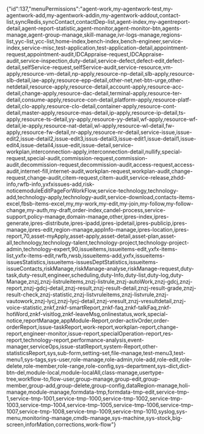 {"id":137,"menuPermissions":"agent-work,my-agentwork-test,my-agentwork-add,my-agentwork-addin,my-agentwork-addout,contact-list,syncRedis,syncContact,contactDep-list,agent-index,my-agentreport-detail,agent-report-statistic,agent-monitor,agent-monitor-btn,agents-manage,agent-group-manage,skill-manage,ivr-logs-manage,regions-list,yyc-list,ycc-list,home-index,bench-index,bench-engineer,service-index,service-misc,test-application,test-application-detail,appointment-request,appointment-audit,IDCAppraise-request,IDCAppraise-audit,service-inspection,duty-detail,service-defect,defect-edit,defect-detail,selfService-request,selfService-audit,service-resource,vm-apply,resource-vm-detail,np-apply,resource-np-detail,slb-apply,resource-slb-detail,iae-apply,resource-epp-detail,other-net,net-btn-urge,other-netdetail,resource-apply,resource-detail,account-apply,resource-acc-detail,change-apply,resource-dac-detail,terminal-apply,resource-ter-detail,consume-apply,resource-con-detail,platform-apply,resource-platf-detail,clo-apply,resource-clo-detail,container-apply,resource-cont-detail,master-apply,resource-mas-detail,ip-apply,resource-ip-detail,ts-apply,resource-ts-detail,yy-apply,resource-yy-detail,wf-apply,resource-wf-detail,ie-apply,resource-nat-detail,wl-apply,resource-wl-detail,fw-apply,resource-fw-detail,nr-apply,resource-nr-detail,service-issue,issue-edit2,issue-detail2,issue-edit3,issus-detail3,issue-edit1,issue-detail1,issue-edit4,issue-detail4,issue-edit,issue-detail,service-workplan,interconnection-apply,interconnection-detail,nullify,special-request,special-audit,commission-request,commission-audit,decommission-request,decommission-audit,access-request,access-audit,internet-fill,internet-audit,workplan-request,workplan-audit,change-request,change-audit,citem-request,citem-audit,service-release,zhdd-info,rwfb-info,yxfxissues-add,risk-noticemoduleEditPageForWorkFlow,service-technology,technology-add,technology-apply,technology-audit,service-download,contacts-items-excel,fbsb-items-excel,my,my-work,my-edit,my-join,my-follow,my-follow-change,my-auth,my-draft,order-index,candel-process,service-support,policy-manage,domain-manage,other,ipres-index,ipres-generate,ipres-distribute,ipres-ipadd,ipres-ipdetail,ipres-publicip,ipres-manage,ipres-edit,region-manage,appInfo-manage,ipres-location,ipres-report,70,asset-myApply,asset-apply,asset-detail,asset-plan,asset-all,technology,technology-talent,technology-project,technology-project-admin,technology-expert,90,issueitems,issueitems-edit,yxfx-items-list,yxfx-items-edit,rwfb,rwsb,issueitems-add,yxfx,issueitems-issuesStatistics,issueitems-issuesDeptStatistics,issueitems-issueContacts,riskManage,riskManage-analyse,riskManage-request,duty-task,duty-result,engineer,scheduling,duty-Info,duty-list,duty-log,duty-Manage,znzj,znzj-listruleitems,znzj-listrule,znzj-autoWork,znzj-gdcj,znzj-report,znzj-gdcj-detail,znzj-result,znzj-result-detail,znzj-result-grade,znzj-result-check,znzj-statistic,znzj-listvruleitems,znzj-listvrule,znzj-vautowork,znzj-lycj,znzj-lycj-detail,znzj-vresult,znzj-vresultdetail,znzj-voice-statistic,znkf,znkf-smartReport,znkf-faq,znkf-talkFaq,znkf-hotWord,znkf-visitlog,znkf-leaveMsg,onlinestatus,work,special-notice,reportManage,appModule-Report,order-activOrder,order-orderReport,issue-taskReport,work-report,workplan-report,change-report,engineer-monitor,issue-report,specialOperation-report,res-report,technology-report,performance-analysis,event-manager,serviceOps,issue-statReport,system-Report,other-statisticsReport,sys,sub-form,setting-set,file-manage,test-menu3,test-menu1,sys-tags,sys-user,role-manage,role-admin,role-add,role-edit,role-delete,role-member,role-range,role-config,sys-department,sys-dict,dict-btn-del,module-local,module-localAll,class-manage,usertype-tree,workflow-to,flow-user,group-manage,group-edit,group-member,group-add,group-delete,group-config,dataRegion-manage,holi-manage,module-manage,formdata-tmp,formdata-tmp-edit,service-tmp-1,service-tmp-1001,service-tmp-1000,service-tmp-1002,service-tmp-1003,service-tmp-1004,service-tmp-1005,service-tmp-1006,service-tmp-1007,service-tmp-1008,service-tmp-1009,service-tmp-1010,syslog,sys-menu,monitoring-manage,cmdb-manage,sys-machine,sys-stock,big-screen,inforMation,corrections,work-flow"}